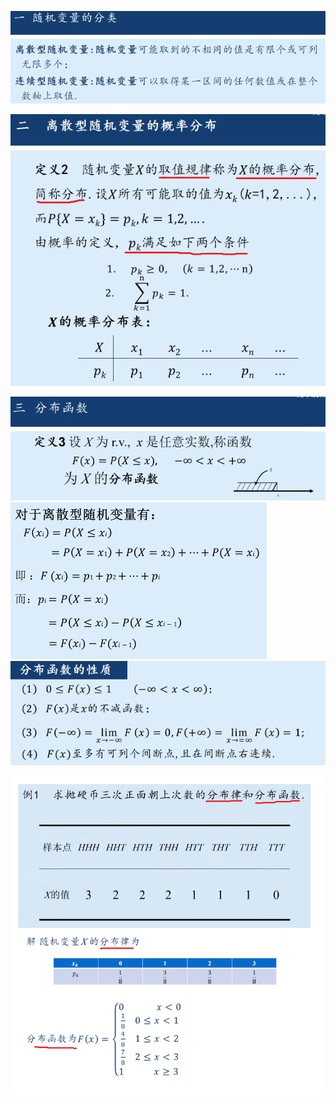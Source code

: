 ![](../photo/Pasted%20image%2020240423112831.png)


![](../photo/Pasted%20image%2020240423114432.png)

![](../photo/Pasted%20image%2020240423114508.png)
![](../photo/Pasted%20image%2020240423114704.png)
![](../photo/Pasted%20image%2020240423114752.png)


![](../photo/Pasted%20image%2020240423115516.png)
